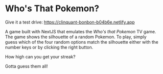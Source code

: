 # Who's That Pokemon?

Give it a test drive: https://clinquant-bonbon-b04b6e.netlify.app

A game built with NextJS that emulates the *Who's that Pokemon* TV game. The game shows the silhouette of a random Pokemon. To play, simply guess which of the four random options match the silhouette either with the number keys or by clicking the right button.

How high can you get your streak?

Gotta guess them all!
